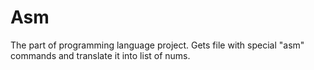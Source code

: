 # Asm
The part of programming language project. Gets file with special "asm" commands and translate it into list of nums.

